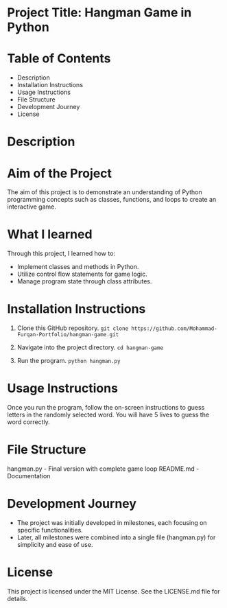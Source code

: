 # Project Title: Hangman Game in Python
# Table of Contents
- Description
- Installation Instructions
- Usage Instructions
- File Structure
- Development Journey
- License

# Description
# Aim of the Project
The aim of this project is to demonstrate an understanding of Python programming concepts such as classes, functions, and loops to create an interactive game.

# What I learned
Through this project, I learned how to:
- Implement classes and methods in Python.
- Utilize control flow statements for game logic.
- Manage program state through class attributes.

# Installation Instructions
1. Clone this GitHub repository.
`git clone https://github.com/Mohammad-Furqan-Portfolio/hangman-game.git`

2. Navigate into the project directory.
`cd hangman-game`

3. Run the program.
`python hangman.py`

# Usage Instructions
Once you run the program, follow the on-screen instructions to guess letters in the randomly selected word. You will have 5 lives to guess the word correctly.

# File Structure

hangman.py - Final version with complete game loop
README.md - Documentation

# Development Journey
- The project was initially developed in milestones, each focusing on specific functionalities.
- Later, all milestones were combined into a single file (hangman.py) for simplicity and ease of use.
 
# License
This project is licensed under the MIT License. See the LICENSE.md file for details.

